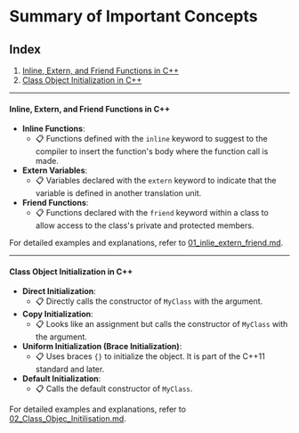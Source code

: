 # Summary of Important Concepts

## Index
1. [Inline, Extern, and Friend Functions in C++](#inline-extern-and-friend-functions-in-c)
2. [Class Object Initialization in C++](#class-object-initialization-in-c)


---


#### Inline, Extern, and Friend Functions in C++
- **Inline Functions**:
  - 📋 Functions defined with the `inline` keyword to suggest to the compiler to insert the function's body where the function call is made.
- **Extern Variables**:
  - 📋 Variables declared with the `extern` keyword to indicate that the variable is defined in another translation unit.
- **Friend Functions**:
  - 📋 Functions declared with the `friend` keyword within a class to allow access to the class's private and protected members.

For detailed examples and explanations, refer to [01_inlie_extern_friend.md](Markdown_Files/01_inlie_extern_friend.md).

---

#### Class Object Initialization in C++
- **Direct Initialization**:
  - 📋 Directly calls the constructor of `MyClass` with the argument.
- **Copy Initialization**:
  - 📋 Looks like an assignment but calls the constructor of `MyClass` with the argument.
- **Uniform Initialization (Brace Initialization)**:
  - 📋 Uses braces `{}` to initialize the object. It is part of the C++11 standard and later.
- **Default Initialization**:
  - 📋 Calls the default constructor of `MyClass`.

For detailed examples and explanations, refer to [02_Class_Objec_Initilisation.md](Markdown_Files/02_Class_Objec_Initilisation.md).